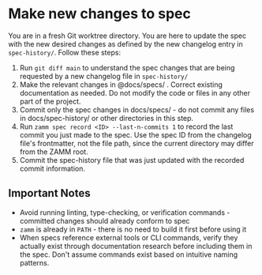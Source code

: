 # Make new changes to spec

You are in a fresh Git worktree directory. You are here to update the spec with the new desired changes as defined by the new changelog entry in `spec-history/`. Follow these steps:

1. Run `git diff main` to understand the spec changes that are being requested by a new changelog file in `spec-history/`
2. Make the relevant changes in @docs/specs/ . Correct existing documentation as needed. Do not modify the code or files in any other part of the project.
3. Commit only the spec changes in docs/specs/ - do not commit any files in docs/spec-history/ or other directories in this step.
4. Run `zamm spec record <ID> --last-n-commits 1` to record the last commit you just made to the spec. Use the spec ID from the changelog file's frontmatter, not the file path, since the current directory may differ from the ZAMM root.
5. Commit the spec-history file that was just updated with the recorded commit information.

## Important Notes

- Avoid running linting, type-checking, or verification commands - committed changes should already conform to spec
- `zamm` is already in `PATH` - there is no need to build it first before using it
- When specs reference external tools or CLI commands, verify they actually exist through documentation research before including them in the spec. Don't assume commands exist based on intuitive naming patterns.
